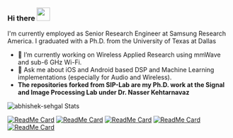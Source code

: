 ### Hi there <img src="https://raw.githubusercontent.com/MartinHeinz/MartinHeinz/master/wave.gif" width="30px">

<!--
**abhishek-sehgal/abhishek-sehgal** is a ✨ _special_ ✨ repository because its `README.md` (this file) appears on your GitHub profile.

Here are some ideas to get you started:

- 🔭 I’m currently working on ...
- 🌱 I’m currently learning ...
- 👯 I’m looking to collaborate on ...
- 🤔 I’m looking for help with ...
- 💬 Ask me about ...
- 📫 How to reach me: ...
- 😄 Pronouns: ...
- ⚡ Fun fact: ...
-->

I'm currently employed as Senior Research Engineer at Samsung Research America. I graduated with a Ph.D. from the University of Texas at Dallas 

- 🔭 I’m currently working on Wireless Applied Research using mmWave and sub-6 GHz Wi-Fi.
- 💬 Ask me about iOS and Android based DSP and Machine Learning implementations (especially for Audio and Wireless).
- **The repositories forked from SIP-Lab are my Ph.D. work at the Signal and Image Processing Lab under Dr. Nasser Kehtarnavaz**

![abhishek-sehgal Stats](https://github-readme-stats.vercel.app/api?username=abhishek-sehgal&show_icons=true&theme=gotham)

[![ReadMe Card](https://github-readme-stats.vercel.app/api/pin/?username=SIP-Lab&repo=CNN-VAD&show_icons=true&theme=gotham)](https://github.com/SIP-Lab/CNN-VAD)
[![ReadMe Card](https://github-readme-stats.vercel.app/api/pin/?username=SIP-Lab&repo=Deep-Learning-Mobile&show_icons=true&theme=gotham)](https://github.com/SIP-Lab/Deep-Learning-Mobile)
[![ReadMe Card](https://github-readme-stats.vercel.app/api/pin/?username=SIP-Lab&repo=Integrated-Hearing-Aid-App&show_icons=true&theme=gotham)](https://github.com/SIP-Lab/Integrated-Hearing-Aid-App)
[![ReadMe Card](https://github-readme-stats.vercel.app/api/pin/?username=SIP-Lab&repo=iOS-TwoExternalMics&show_icons=true&theme=gotham)](https://github.com/iOS-TwoExternalMics)
[![ReadMe Card](https://github-readme-stats.vercel.app/api/pin/?username=SIP-Lab&repo=Smartphone-Research-Platform&show_icons=true&theme=gotham)](https://github.com/Smartphone-Research-Platform)
